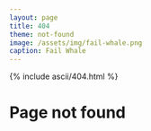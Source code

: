```yaml
---
layout: page
title: 404
theme: not-found
image: /assets/img/fail-whale.png
caption: Fail Whale
---
```


<div class="art-container">{% include ascii/404.html %}</div>

# Page not found
